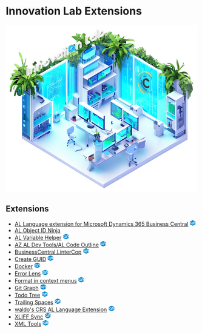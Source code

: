 # Innovation Lab Extensions

<div align="center"><picture><img src="assets/InnovationLab.png" alt="Innovation Lab" width="512px"></picture></div>

## Extensions

- [AL Language extension for Microsoft Dynamics 365 Business Central](https://marketplace.visualstudio.com/items?itemName=ms-dynamics-smb.al) <picture title="From Innovation Lab Extensions Lite"><img src="assets/InnovationLab.logo.blue.flat.png" alt="Innovation Lab" width="16px"></picture>
- [AL Object ID Ninja](https://marketplace.visualstudio.com/items?itemName=vjeko.vjeko-al-objid)
- [AL Variable Helper](https://marketplace.visualstudio.com/items?itemName=rasmus.al-var-helper) <picture title="From Innovation Lab Extensions Lite"><img src="assets/InnovationLab.logo.blue.flat.png" alt="Innovation Lab" width="16px"></picture>
- [AZ AL Dev Tools/AL Code Outline](https://marketplace.visualstudio.com/items?itemName=andrzejzwierzchowski.al-code-outline) <picture title="From Innovation Lab Extensions Lite"><img src="assets/InnovationLab.logo.blue.flat.png" alt="Innovation Lab" width="16px"></picture>
- [BusinessCentral.LinterCop](https://marketplace.visualstudio.com/items?itemName=StefanMaron.businesscentral-lintercop) <picture title="From Innovation Lab Extensions Lite"><img src="assets/InnovationLab.logo.blue.flat.png" alt="Innovation Lab" width="16px"></picture>
- [Create GUID](https://marketplace.visualstudio.com/items?itemName=nwallace.createGUID) <picture title="From Innovation Lab Extensions Lite"><img src="assets/InnovationLab.logo.blue.flat.png" alt="Innovation Lab" width="16px"></picture>
- [Docker](https://marketplace.visualstudio.com/items?itemName=ms-azuretools.vscode-docker) <picture title="From Innovation Lab Extensions Lite"><img src="assets/InnovationLab.logo.blue.flat.png" alt="Innovation Lab" width="16px"></picture>
- [Error Lens](https://marketplace.visualstudio.com/items?itemName=usernamehw.errorlens) <picture title="From Innovation Lab Extensions Lite"><img src="assets/InnovationLab.logo.blue.flat.png" alt="Innovation Lab" width="16px"></picture>
- [Format in context menus](https://marketplace.visualstudio.com/items?itemName=lacroixdavid1.vscode-format-context-menu) <picture title="From Innovation Lab Extensions Lite"><img src="assets/InnovationLab.logo.blue.flat.png" alt="Innovation Lab" width="16px"></picture>
- [Git Graph](https://marketplace.visualstudio.com/items?itemName=mhutchie.git-graph) <picture title="From Innovation Lab Extensions Lite"><img src="assets/InnovationLab.logo.blue.flat.png" alt="Innovation Lab" width="16px"></picture>
- [Todo Tree](https://marketplace.visualstudio.com/items?itemName=Gruntfuggly.todo-tree) <picture title="From Innovation Lab Extensions Lite"><img src="assets/InnovationLab.logo.blue.flat.png" alt="Innovation Lab" width="16px"></picture>
- [Trailing Spaces](https://marketplace.visualstudio.com/items?itemName=shardulm94.trailing-spaces) <picture title="From Innovation Lab Extensions Lite"><img src="assets/InnovationLab.logo.blue.flat.png" alt="Innovation Lab" width="16px"></picture>
- [waldo's CRS AL Language Extension](https://marketplace.visualstudio.com/items?itemName=waldo.crs-al-language-extension) <picture title="From Innovation Lab Extensions Lite"><img src="assets/InnovationLab.logo.blue.flat.png" alt="Innovation Lab" width="16px"></picture>
- [XLIFF Sync](https://marketplace.visualstudio.com/items?itemName=rvanbekkum.xliff-sync) <picture title="From Innovation Lab Extensions Lite"><img src="assets/InnovationLab.logo.blue.flat.png" alt="Innovation Lab" width="16px"></picture>
- [XML Tools](https://marketplace.visualstudio.com/items?itemName=DotJoshJohnson.xml) <picture title="From Innovation Lab Extensions Lite"><img src="assets/InnovationLab.logo.blue.flat.png" alt="Innovation Lab" width="16px"></picture>
